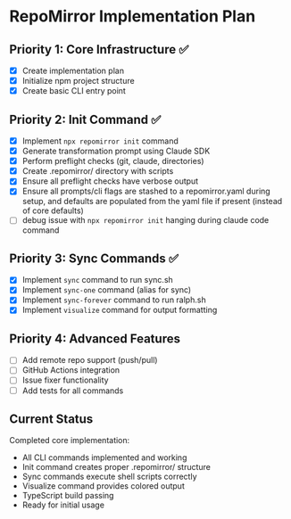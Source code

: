 # RepoMirror Implementation Plan

## Priority 1: Core Infrastructure ✅
- [x] Create implementation plan
- [x] Initialize npm project structure
- [x] Create basic CLI entry point

## Priority 2: Init Command ✅
- [x] Implement `npx repomirror init` command
- [x] Generate transformation prompt using Claude SDK
- [x] Perform preflight checks (git, claude, directories)
- [x] Create .repomirror/ directory with scripts
- [x] Ensure all preflight checks have verbose output
- [x] Ensure all prompts/cli flags are stashed to a repomirror.yaml during setup, and defaults are populated from the yaml file if present (instead of core defaults)
- [ ] debug issue with `npx repomirror init` hanging during claude code command

## Priority 3: Sync Commands ✅
- [x] Implement `sync` command to run sync.sh
- [x] Implement `sync-one` command (alias for sync)
- [x] Implement `sync-forever` command to run ralph.sh
- [x] Implement `visualize` command for output formatting

## Priority 4: Advanced Features
- [ ] Add remote repo support (push/pull)
- [ ] GitHub Actions integration
- [ ] Issue fixer functionality
- [ ] Add tests for all commands

## Current Status
Completed core implementation:
- All CLI commands implemented and working
- Init command creates proper .repomirror/ structure
- Sync commands execute shell scripts correctly
- Visualize command provides colored output
- TypeScript build passing
- Ready for initial usage
